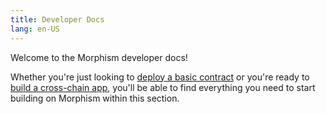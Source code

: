 ```yaml
---
title: Developer Docs
lang: en-US
---
```


Welcome to the Morphism developer docs!

Whether you're just looking to [deploy a basic contract](./build-on-morphism/2-development-setup.md) or you're ready to [build a cross-chain app](./build-on-morphism/3-bridge-between-morphism-and-ethereum.md), you'll be able to find everything you need to start building on Morphism within this section.


